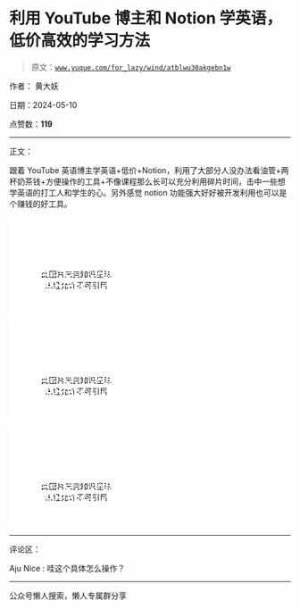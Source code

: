 # 利用 YouTube 博主和 Notion 学英语，低价高效的学习方法

> 原文：[`www.yuque.com/for_lazy/wind/atblwu30akgebn1w`](https://www.yuque.com/for_lazy/wind/atblwu30akgebn1w)

作者： 黄大妖

日期：2024-05-10

点赞数：**119**

* * *

正文：

跟着 YouTube 英语博主学英语+低价+Notion，利用了大部分人没办法看油管+两杯奶茶钱+方便操作的工具+不像课程那么长可以充分利用碎片时间，击中一些想学英语的打工人和学生的心。另外感觉 notion 功能强大好好被开发利用也可以是个赚钱的好工具。

![](img/884ff0ba48fbd99630c9d355ca4bfa3b.png)

![](img/0ac3c4ae75772910a38c3e620d73c77b.png)

![](img/d57f41dd5504df6c4d83a68bc154d9b7.png)

* * *

评论区：

Aju Nice : 哇这个具体怎么操作？

* * *

公众号懒人搜索，懒人专属群分享